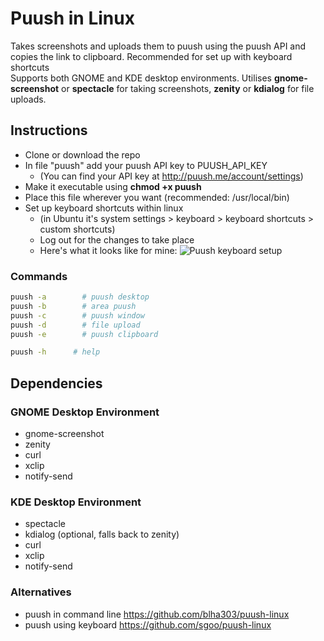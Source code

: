 # Puush in Linux

Takes screenshots and uploads them to puush using the puush API and copies the link to clipboard. Recommended for set up with keyboard shortcuts
<br>Supports both GNOME and KDE desktop environments. Utilises **gnome-screenshot** or **spectacle** for taking screenshots, **zenity** or **kdialog** for file uploads.

## Instructions

- Clone or download the repo
- In file "puush" add your puush API key to PUUSH_API_KEY
  - (You can find your API key at http://puush.me/account/settings)
- Make it executable using **chmod +x puush**
- Place this file wherever you want (recommended: /usr/local/bin)
- Set up keyboard shortcuts within linux
  - (in Ubuntu it's system settings > keyboard > keyboard shortcuts > custom shortcuts)
  - Log out for the changes to take place
  - Here's what it looks like for mine: ![Puush keyboard setup](http://puu.sh/cOyVz/8dcb1cd498.png)

### Commands

```bash
puush -a		# puush desktop
puush -b		# area puush
puush -c		# puush window
puush -d		# file upload
puush -e		# puush clipboard

puush -h  	  # help
```

## Dependencies

### GNOME Desktop Environment

- gnome-screenshot
- zenity
- curl
- xclip
- notify-send

### KDE Desktop Environment

- spectacle
- kdialog (optional, falls back to zenity)
- curl
- xclip
- notify-send

### Alternatives

- puush in command line https://github.com/blha303/puush-linux
- puush using keyboard https://github.com/sgoo/puush-linux
